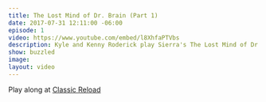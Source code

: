 ```yaml
---
title: The Lost Mind of Dr. Brain (Part 1)
date: 2017-07-31 12:11:00 -06:00
episode: 1
video: https://www.youtube.com/embed/l8XhfaPTVbs
description: Kyle and Kenny Roderick play Sierra's The Lost Mind of Dr. Brain, a educational puzzle game made in 1994 while drinking a beer and attempting to solve puzzles.
show: buzzled
image:
layout: video
---
```


Play along at [Classic Reload](https://classicreload.com/the-lost-mind-of-dr-brain.html)
